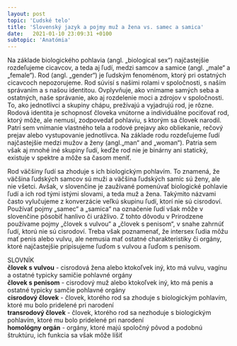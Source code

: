 ```yaml
---
layout: post
topic: 'Ľudské telo'
title: 'Slovenský jazyk a pojmy muž a žena vs. samec a samica'
date:   2021-01-10 23:09:31 +0100
subtopic: 'Anatómia'
---
```


Na základe biologického pohlavia (angl. „biological sex“) najčastejšie rozdeľujeme cicavcov, a teda aj ľudí, medzi samcov a samice (angl. „male“ a „female“). Rod (angl. „gender“) je ľudským fenoménom, ktorý pri ostatných cicavcoch nepozorujeme. Rod súvisí s našimi rolami v spoločnosti, s naším správaním a s našou identitou. Ovplyvňuje, ako vnímame samých seba a ostatných, naše správanie, ako aj rozdelenie moci a zdrojov v spoločnosti. To, ako jednotlivci a skupiny chápu, prežívajú a vyjadrujú rod, je rôzne. Rodová identita je schopnosť človeka vnútorne a individuálne pociťovať rod, ktorý môže, ale nemusí, zodpovedať pohlaviu, s ktorým sa človek narodil. Patrí sem vnímanie vlastného tela a rodové prejavy ako obliekanie, rečový prejav alebo vystupovanie jednotlivca. Na základe rodu rozdeľujeme ľudí najčastejšie medzi mužov a ženy (angl.„man“ and „woman“). Patria sem však aj mnohé iné skupiny ľudí, keďže rod nie je binárny ani statický, existuje v spektre a môže sa časom meniť. 

Rod väčšiny ľudí sa zhoduje s ich biologickým pohlavím. To znamená, že väčšina ľudských samcov sú muži a väčšina ľudských samíc sú ženy, ale nie všetci. Avšak, v slovenčine je zaužívané pomenúvať biologické pohlavie ľudí a ich rod tými istými slovami, a teda muž a žena. Takýmito názvami často vylučujeme z konverzácie veľkú skupinu ľudí, ktorí nie sú cisrodoví. Používať pojmy „samec“ a „samica“ na označenie ľudí však môže v slovenčine pôsobiť hanlivo či urážlivo. Z tohto dôvodu v Prirodzene používame pojmy „človek s vulvou“ a „človek s penisom“, v snahe zahrnúť ľudí, ktorú nie sú cisrodoví. Treba však poznamenať, že intersex ľudia môžu mať penis alebo vulvu, ale nemusia mať ostatné charakteristiky či orgány, ktoré najčastejšie pripisujeme ľuďom s vulvou a ľuďom s penisom.

<div class='notes'>
SLOVNÍK  
<br>
<strong>človek s vulvou</strong> - cisrodová žena alebo ktokoľvek iný, kto má vulvu, vagínu a ostatné typicky samičie pohlavné orgány  
 <br> 
<strong>človek s penisom</strong> - cisrodový muž alebo ktokoľvek iný, kto má penis a ostatné typicky samčie pohlavné orgány
 <br> 
<strong>cisrodový človek</strong> - človek, ktorého rod sa zhoduje s biologickým pohlavím, ktoré mu bolo pridelené pri narodení
  <br>
<strong>transrodový človek</strong> - človek, ktorého rod sa nezhoduje s biologickým pohlavím, ktoré mu bolo pridelené pri narodení
  <br>
<strong>homológny orgán</strong> - orgány, ktoré majú spoločný pôvod a podobnú štruktúru, ich funkcia sa však môže líšiť
</div>
